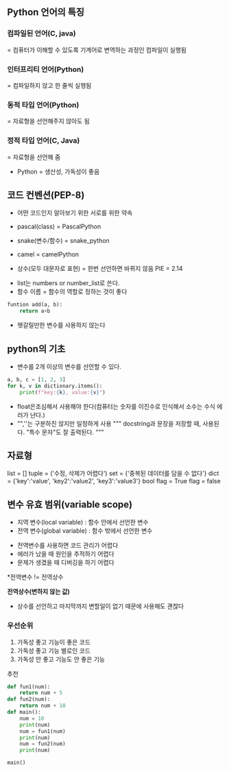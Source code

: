## Python 언어의 특징
### 컴파일된 언어(C, java)
= 컴퓨터가 이해할 수 있도록 기계어로 변역하는 과정인 컴파일이 실행됨
### 인터프리티 언어(Python)
= 컴파일하지 않고 한 줄씩 실행됨

### 동적 타입 언어(Python)
= 자료형을 선언해주지 않아도 됨
### 정적 타입 언어(C, Java)
= 자료형을 선언해 줌

* Python = 생산성, 가독성이 좋음

## 코드 컨벤션(PEP-8)
- 어떤 코드인지 알아보기 위한 서로를 위한 약속

- pascal(class) = PascalPython
- snake(변수/함수) = snake_python
- camel = camelPython
- 상수(모두 대문자로 표현) = 한번 선언하면 바뀌지 않음
PIE = 2.14

* list는 numbers or number_list로 쓴다.
* 함수 이름 = 함수의 역할로 정하는 것이 좋다
```Python
funtion add(a, b):
    return a+b
```
* 헷갈릴만한 변수를 사용하지 않는다

## python의 기초
* 변수를 2개 이상의 변수를 선언할 수 있다.
```Python
a, b, c = [1, 2, 3]
for k, v in dictionary.items():
    print(f"key:{k}, value:{v}")
```

* float은조심해서 사용해야 한다(컴퓨터는 숫자를 이진수로 인식해서 소수는 수식 에러가 난다.)
* "",''는 구분하진 않지만 일정하게 사용
"""
docstring과 
문장을 저장할 때,
사용된다.
\"특수 문자\"도 잘 출력된다.
"""

## 자료형
list = []
tuple = ('수정, 삭제가 어렵다')
set = {'중복된 데이터를 담을 수 없다'}
dict = {'key':'value', 'key2':'value2', 'key3':'value3'}
bool
flag = True
flag = false

## 변수 유효 범위(variable scope)
- 지역 변수(local variable) : 함수 안에서 선언한 변수
- 전역 변수(global variable) : 함수 밖에서 선언한 변수
* 전역변수를 사용하면 코드 관리가 어렵다
* 에러가 났을 때 원인을 추적하기 어렵다
* 문제가 생겼을 때 디버깅을 하기 어렵다

*전역변수 != 전역상수

**전역상수(변하지 않는 값)**
* 상수를 선언하고 마지막까지 변할일이 없기 때문에 사용해도 괜찮다

### 우선순위
1. 가독성 좋고 기능이 좋은 코드
2. 가독성 좋고 기능 별로인 코드
3. 가독성 안 좋고 기능도 안 좋은 기능

추천
```Python
def fun1(num):
    return num + 5
def fun2(num):
    return num + 10
def main():
    num = 10
    print(num)
    num = fun1(num)
    print(num)
    num = fun2(num)
    print(num)

main()
```
